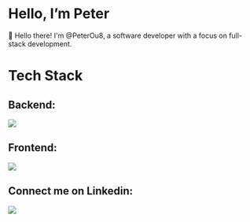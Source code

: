 # Hello, I’m Peter

👋 Hello there! I'm @PeterOu8, a software developer with a focus on full-stack development. 

# Tech Stack

<h2 align="left">Backend:</h2>
<p align="left">
  <a href="https://skillicons.dev">
    <img src="https://skillicons.dev/icons?i=cs,dotnet,java,typescript,js,nodejs,postgresql" />
  </a>
</p>

<h2 align="left">Frontend:</h2>
<p align="left">
  <a href="https://skillicons.dev">
    <img src="https://skillicons.dev/icons?i=html,css,react,next,tailwind" />
  </a>
</p>

<h2 align="left">Connect me on Linkedin:</h2>
<p align="left">
<a href="https://linkedin.com/in/li-sung-ou" target="blank"><img src="https://skillicons.dev/icons?i=linkedin" /></a>
</p>
